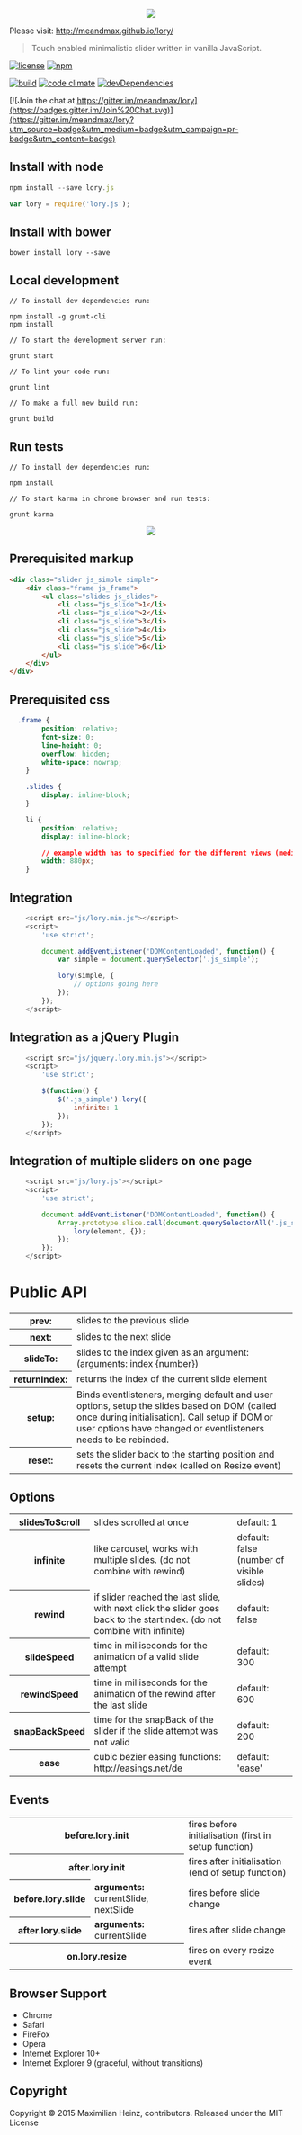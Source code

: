 
<p align="center">
  <img src="http://maximilian-heinz.de/lory-200.png" />
</p>

Please visit: <a href="http://meandmax.github.io/lory/" target="_blank">http://meandmax.github.io/lory/</a>

> Touch enabled minimalistic slider written in vanilla JavaScript.

[![license](http://img.shields.io/badge/license-MIT-blue.svg?style=flat)](https://raw.githubusercontent.com/meandmax/lory/master/LICENSE)
[![npm](http://img.shields.io/npm/v/lory.js.svg?style=flat)](https://www.npmjs.com/package/lory.js)

[![build](http://img.shields.io/travis/meandmax/lory/master.svg?style=flat)](https://travis-ci.org/meandmax/lory)
[![code climate](http://img.shields.io/codeclimate/github/meandmax/lory.svg?style=flat)](https://codeclimate.com/github/meandmax/lory)
[![devDependencies](http://img.shields.io/david/dev/meandmax/lory.svg?style=flat)](https://david-dm.org/meandmax/lory#info=devDependencies&view=table)

[![Join the chat at https://gitter.im/meandmax/lory](https://badges.gitter.im/Join%20Chat.svg)](https://gitter.im/meandmax/lory?utm_source=badge&utm_medium=badge&utm_campaign=pr-badge&utm_content=badge)

## Install with node

```javascript
npm install --save lory.js

var lory = require('lory.js');
```

## Install with bower

```
bower install lory --save
```


## Local development

```
// To install dev dependencies run:

npm install -g grunt-cli
npm install

// To start the development server run:

grunt start

// To lint your code run:

grunt lint

// To make a full new build run:

grunt build
```


## Run tests

```
// To install dev dependencies run:

npm install

// To start karma in chrome browser and run tests:

grunt karma
```

<p align="center">
  <img src="http://maximilian-heinz.de/tests.png" />
</p>

## Prerequisited markup

```html
<div class="slider js_simple simple">
    <div class="frame js_frame">
        <ul class="slides js_slides">
            <li class="js_slide">1</li>
            <li class="js_slide">2</li>
            <li class="js_slide">3</li>
            <li class="js_slide">4</li>
            <li class="js_slide">5</li>
            <li class="js_slide">6</li>
        </ul>
    </div>
</div>
```

## Prerequisited css

```css
  .frame {
        position: relative;
        font-size: 0;
        line-height: 0;
        overflow: hidden;
        white-space: nowrap;
    }

    .slides {
        display: inline-block;
    }

    li {
        position: relative;
        display: inline-block;

        // example width has to specified for the different views (media queries)
        width: 880px;
    }
```

## Integration

```js
    <script src="js/lory.min.js"></script>
    <script>
        'use strict';

        document.addEventListener('DOMContentLoaded', function() {
            var simple = document.querySelector('.js_simple');

            lory(simple, {
                // options going here
            });
        });
    </script>
```

## Integration as a jQuery Plugin

```js
    <script src="js/jquery.lory.min.js"></script>
    <script>
        'use strict';

        $(function() {
            $('.js_simple').lory({
                infinite: 1
            });
        });
    </script>
```

## Integration of multiple sliders on one page

```javascript
    <script src="js/lory.js"></script>
    <script>
        'use strict';

        document.addEventListener('DOMContentLoaded', function() {
            Array.prototype.slice.call(document.querySelectorAll('.js_slider')).forEach(function (element, index) {
                lory(element, {});
            });
        });
    </script>
```

# Public API

<table>
    <tr>
        <th>prev:</th>
        <td>slides to the previous slide</td>
    </tr>
    <tr>
        <th>next:</th>
        <td>slides to the next slide</td>
    </tr>
    <tr>
        <th>slideTo:</th>
        <td>slides to the index given as an argument: (arguments: index {number})</td>
    </tr>
    <tr>
        <th>returnIndex:</th>
        <td>returns the index of the current slide element</td>
    </tr>
    <tr>
        <th>setup:</th>
        <td>Binds eventlisteners, merging default and user options, setup the slides based on DOM (called once during initialisation). Call setup if DOM or user options have changed or eventlisteners needs to be rebinded.</td>
    </tr>
    <tr>
        <th>reset:</th>
        <td>sets the slider back to the starting position and resets the current index (called on Resize event)</td>
    </tr>
</table>

## Options

<table>
    <tr>
        <th>slidesToScroll</th>
        <td>slides scrolled at once</td>
        <td>default: 1</td>
    </tr>
    <tr>
        <th>infinite</th>
        <td>like carousel, works with multiple slides. (do not combine with rewind)</td>
        <td>default: false (number of visible slides)</td>
    </tr>
    <tr>
        <th>rewind</th>
        <td>if slider reached the last slide, with next click the slider goes back to the startindex. (do not combine with infinite)</td>
        <td>default: false</td>
    </tr>
    <tr>
        <th>slideSpeed</th>
        <td>time in milliseconds for the animation of a valid slide attempt</td>
        <td>default: 300</td>
    </tr>
    <tr>
        <th>rewindSpeed</th>
        <td>time in milliseconds for the animation of the rewind after the last slide</td>
        <td>default: 600</td>
    </tr>
    <tr>
        <th>snapBackSpeed</th>
        <td>time for the snapBack of the slider if the slide attempt was not valid</td>
        <td>default: 200</td>
    </tr>
    <tr>
        <th>ease</th>
        <td>cubic bezier easing functions: http://easings.net/de</td>
        <td>default: 'ease'</td>
    </tr>
</table>

## Events

<table>
    <tr>
        <th colspan="2">before.lory.init</th>
        <td>fires before initialisation (first in setup function)</td>
    </tr>
    <tr>
        <th colspan="2">after.lory.init</th>
        <td>fires after initialisation (end of setup function)</td>
    </tr>
    <tr>
        <th>before.lory.slide</th>
        <td><strong>arguments:</strong> currentSlide, nextSlide</td>
        <td>fires before slide change</td>
    </tr>
    <tr>
        <th>after.lory.slide</th>
        <td><strong>arguments:</strong> currentSlide</td>
        <td>fires after slide change</td>
    </tr>
    <tr>
        <th colspan="2">on.lory.resize</th>
        <td>fires on every resize event</td>
    </tr>
</table>

## Browser Support

* Chrome
* Safari
* FireFox
* Opera
* Internet Explorer 10+
* Internet Explorer 9 (graceful, without transitions)

## Copyright

Copyright &copy; 2015 Maximilian Heinz, contributors. Released under the MIT License
